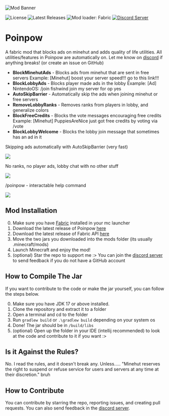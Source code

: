 ![Mod Banner](https://github.com/udu3324/Poinpow/blob/master/src/main/resources/assets/poinpow/banner.png?raw=true)

![License](https://img.shields.io/github/license/udu3324/poinpow)
![Latest Releases](https://img.shields.io/github/v/release/udu3324/Poinpow)
![Mod loader: Fabric](https://img.shields.io/badge/modloader-Fabric%201.19.2-decea6?style=round)
[![Discord Server](https://img.shields.io/badge/Official%20Discord%20Server-7289DA?style=round&logo=discord&logoColor=white)](https://discord.gg/NXm9tJvyBT)

# Poinpow
A fabric mod that blocks ads on minehut and adds quality of life utilities. All utilities/features in Poinpow are automatically on. Let me know on [discord](https://discord.gg/NXm9tJvyBT) if anything breaks! (or create an issue on GitHub)

- **BlockMinehutAds** - Blocks ads from minehut that are sent in free servers
  Example: [Minehut] boost your server speed!!! go to this link!!!
- **BlockLobbyAds** - Blocks player made ads in the lobby
  Example: [Ad] NintendoOS: /join fishwind join my server for op yes
- **AutoSkipBarrier** - Automatically skip the ads when joining minehut or free servers
- **RemoveLobbyRanks** - Removes ranks from players in lobby, and generalize colors
- **BlockFreeCredits** - Blocks the vote messages encouraging free credits
  Example: [Minehut] PuppiesAreNice just got free credits by voting via /vote
- **BlockLobbyWelcome** - Blocks the lobby join message that sometimes has an ad in it

Skipping ads automatically with AutoSkipBarrier (very fast)

![](https://cdn.discordapp.com/attachments/1046124049467719703/1049917303204098058/image.png)

No ranks, no player ads, lobby chat with no other stuff

![](https://cdn.discordapp.com/attachments/1046124049467719703/1049914811057705020/image.png)

/poinpow - interactable help command

![](https://cdn.discordapp.com/attachments/1046124049467719703/1049913865518981230/image.png)

## Mod Installation
0. Make sure you have [Fabric](https://fabricmc.net/use/installer/) installed in your mc launcher
1. Download the latest release of Poinpow [here](https://github.com/udu3324/poinpow/releases/latest)
2. Download the latest release of Fabric API [here](https://modrinth.com/mod/fabric-api/versions)
3. Move the two jars you downloaded into the mods folder (its usually .minecraft/mods)
4. Launch Minecraft and enjoy the mod!
5. (optional) Star the repo to support me :> You can join the [discord server](https://discord.gg/NXm9tJvyBT) to send feedback if you do not have a GitHub account

## How to Compile The Jar
If you want to contribute to the code or make the jar yourself, you can follow the steps below.

0. Make sure you have JDK 17 or above installed.
1. Clone the repository and extract it to a folder
2. Open a terminal and cd to the folder
3. Run `gradlew build` or `.\gradlew build` depending on your system os
4. Done! The jar should be in `/build/libs`
5. (optional) Open up the folder in your IDE (intellij recommended) to look at the code and contribute to it if you want :>

## Is it Against the Rules?
No. I read the rules, and it doesn't break any. Unless..... "Minehut reserves the right to suspend or refuse service for users and servers at any time at their discretion." bruh

## How to Contribute
You can contribute by starring the repo, reporting issues, and creating pull requests. You can also send feedback in the [discord server](https://hatebin.com/ddgkzfaoqh).